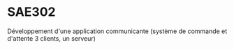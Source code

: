 # SAE302
Développement d'une application communicante (système de commande et d'attente 3 clients, un serveur)
